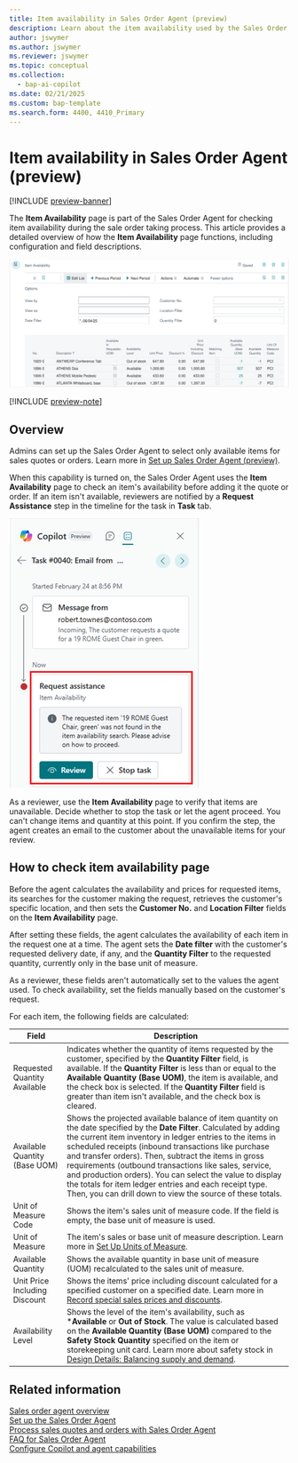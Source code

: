 ```yaml
---
title: Item availability in Sales Order Agent (preview)
description: Learn about the item availability used by the Sales Order agent and how you cant test results on your own.
author: jswymer
ms.author: jswymer
ms.reviewer: jswymer
ms.topic: conceptual
ms.collection:
  - bap-ai-copilot
ms.date: 02/21/2025
ms.custom: bap-template
ms.search.form: 4400, 4410_Primary
---
```

# Item availability in Sales Order Agent (preview)

[!INCLUDE [preview-banner](~/../shared-content/shared/preview-includes/preview-banner.md)]

The **Item Availability** page is part of the Sales Order Agent for checking item availability during the sale order taking process. This article provides a detailed overview of how the **Item Availability** page functions, including configuration and field descriptions.

![Screenshot of item availability page](media/soa-item-availability-page-clip.svg)

[!INCLUDE [preview-note](~/../shared-content/shared/preview-includes/preview-note-d365.md)]
<!--[!INCLUDE [limited-public-preview](includes/limited-public-preview.md)]-->

## Overview

Admins can set up the Sales Order Agent to select only available items for sales quotes or orders. Learn more in [Set up Sales Order Agent (preview)](sales-order-agent-setup.md).

When this capability is turned on, the Sales Order Agent uses the **Item Availability** page to check an item's availability before adding it the quote or order. If an item isn't available, reviewers are notified by a **Request Assistance** step in the timeline for the task in **Task** tab.

![Screenshot of the Sales Order Agent task tab that shows a request for assistance step about item availability](media/soa-item-availability.png)

As a reviewer, use the **Item Availability** page to verify that items are unavailable. Decide whether to stop the task or let the agent proceed. You can't change items and quantity at this point. If you confirm the step, the agent creates an email to the customer about the unavailable items for your review.

<!--
Here's the general flow:

1. Select **Review** or the **Item Availability** link to open the **Item Availability** page.
1. Verify that the items in question are unavailable. Refer to the next section for details about how the page works.
1. When you're finished reviewing availability, return to the confirmation step in the **Tasks** tab and select **Confirm**.

The agent creates an email about the unavailable items for your review.
-->

## How to check item availability page

Before the agent calculates the availability and prices for requested items, its searches for the customer making the request, retrieves the customer's specific location, and then sets the **Customer No.** and **Location Filter** fields on the **Item Availability** page.

After setting these fields, the agent calculates the availability of each item in the request one at a time. The agent sets the **Date filter** with the customer's requested delivery date, if any, and the **Quantity Filter** to the requested quantity, currently only in the base unit of measure.

As a reviewer, these fields aren't automatically set to the values the agent used. To check availability, set the fields manually based on the customer's request.

For each item, the following fields are calculated:

|Field|Description|
|-|-|
|Requested Quantity Available|Indicates whether the quantity of items requested by the customer, specified by the **Quantity Filter** field, is available. If the **Quantity Filter** is less than or equal to the **Available Quantity (Base UOM)**, the item is available, and the check box is selected. If the **Quantity Filter** field is greater than item isn't available, and the check box is cleared. |
|Available Quantity (Base UOM)|Shows the projected available balance of item quantity on the date specified by the **Date Filter**. Calculated by adding the current item inventory in ledger entries to the items in scheduled receipts (inbound transactions like purchase and transfer orders). Then, subtract the items in gross requirements (outbound transactions like sales, service, and production orders). You can select the value to display the totals for item ledger entries and each receipt type. Then, you can drill down to view the source of these totals.|
|Unit of Measure Code|Shows the item's sales unit of measure code. If the field is empty, the base unit of measure is used.|
|Unit of Measure|The item's sales or base unit of measure description. Learn more in [Set Up Units of Measure](inventory-how-setup-units-of-measure.md).|
|Available Quantity|Shows the available quantity in base unit of measure (UOM) recalculated to the sales unit of measure.|
|Unit Price Including Discount|Shows the items' price including discount calculated for a specified customer on a specified date. Learn more in [Record special sales prices and discounts](sales-how-record-sales-price-discount-payment-agreements.md).|
|Availability Level|Shows the level of the item's availability, such as ***Available** or **Out of Stock**. The value is calculated based on the **Available Quantity (Base UOM)** compared to the **Safety Stock  Quantity** specified on the item or storekeeping unit card. Learn more about safety stock in [Design Details: Balancing supply and demand](design-details-balancing-demand-and-supply.md).|

## Related information

[Sales order agent overview](sales-order-agent.md)  
[Set up the Sales Order Agent](sales-order-agent-setup.md)  
[Process sales quotes and orders with Sales Order Agent](sales-order-agent-process.md)  
[FAQ for Sales Order Agent](faqs-sales-order-taker-agent.md)  
[Configure Copilot and agent capabilities](enable-ai.md)  
